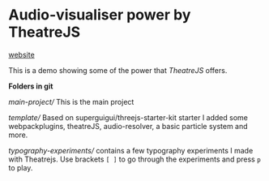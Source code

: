 # Audio-visualiser power by TheatreJS

[website](https://theatrejs-demo.netlify.com)

This is a demo showing some of the power that *TheatreJS* offers. 


**Folders in git**

*main-project/*
This is the main project

*template/*
Based on superguigui/threejs-starter-kit starter
I added some webpackplugins, theatreJS, audio-resolver, a basic particle system and more.

*typography-experiments/*
contains a few typography experiments I made with Theatrejs. Use brackets `[ ]` to 
go through the experiments and press `p` to play. 
